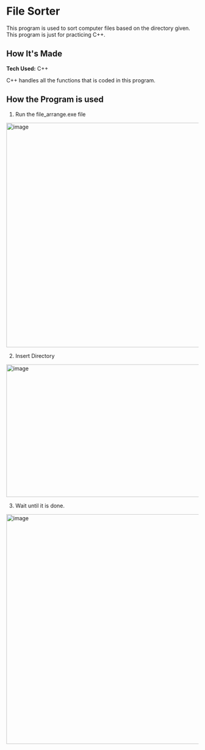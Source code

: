 # File Sorter

This program is used to sort computer files based on the directory given. This program is just for practicing C++.

## How It's Made

**Tech Used:** C++

C++ handles all the functions that is coded in this program.

## How the Program is used

1. Run the file_arrange.exe file
<img width="1299" height="589" alt="image" src="https://github.com/user-attachments/assets/9be9d4ba-8a66-4c4e-a59b-49811d927e25" />

2. Insert Directory
<img width="1302" height="348" alt="image" src="https://github.com/user-attachments/assets/7e93cf6d-44d3-46be-b1ab-a37b5520de38" />

3. Wait until it is done.
<img width="1294" height="603" alt="image" src="https://github.com/user-attachments/assets/6a7e8418-1426-4223-a9e4-f74191a2c7bf" />
